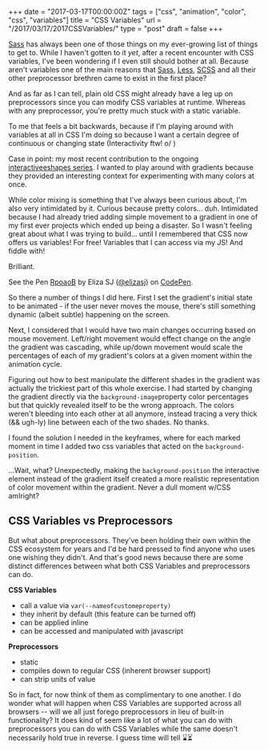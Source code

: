 +++
date = "2017-03-17T00:00:00Z"
tags = ["css", "animation", "color", "css", "variables"]
title = "CSS Variables"
url = "/2017/03/17/2017CSSVariables/"
type = "post"
draft = false
+++

[Sass](http://sass-lang.com/) has always been one of those things on my ever-growing list of things to get to. While I haven't gotten to it _yet_, after a recent encounter with CSS variables, I've been wondering if I even still should bother at all. Because aren't variables one of the main reasons that [Sass](http://sass-lang.com/), [Less](http://lesscss.org/), [SCSS](http://sass-lang.com/documentation/) and all their other preprocessor brethren came to exist in the first place?

And as far as I can tell, plain old CSS might already have a leg up on preprocessors since you can modify CSS variables at runtime. Whereas  with any preprocessor, you're pretty much stuck with a static variable.

To me that feels a bit backwards, because if I'm playing around with variables at all in CSS I'm doing so because I want a certain degree of continuous or changing state (Interactivity ftw! o/ )

Case in point: my most recent contribution to the ongoing [interactiveeshapes series](https://github.com/elizasj/interactiveshapes). I wanted to play around with gradients because they provided an interesting context for experimenting with many colors at once.

While color mixing is something that I've always been curious about, I'm also very intimidated by it.  Curious because pretty colors... duh. Intimidated because I had already tried adding simple movement to a gradient in one of my first ever projects which ended up being a disaster.
So I wasn't feeling great about what I was trying to build... until I remembered that CSS now offers us variables! For free! Variables that I can access via my JS! And fiddle with!

Brilliant.

<p data-height="650" data-theme-id="light" data-slug-hash="RpoaoB" data-default-tab="result" data-user="elizasj" data-embed-version="2" data-pen-title="RpoaoB" class="codepen">See the Pen <a href="http://codepen.io/elizasj/pen/RpoaoB/">RpoaoB</a> by Eliza SJ (<a href="http://codepen.io/elizasj">@elizasj</a>) on <a href="http://codepen.io">CodePen</a>.</p>
<script async src="https://production-assets.codepen.io/assets/embed/ei.js"></script>

So there a number of things I did here.  First I set the gradient's initial state to be animated - if the user never moves the mouse, there's still something dynamic (albeit subtle) happening on the screen.

Next, I considered that I would have two main changes occurring based on mouse movement. Left/right movement would effect change on the angle the gradient was cascading, while up/down movement would scale the percentages of  each of my gradient's colors at a given moment within the animation cycle.

Figuring out how to best manipulate the different shades in the gradient was actually the trickiest part of this whole exercise. I had started by changing the gradient directly via the `background-image`property color percentages but that quickly revealed itself to be the wrong approach. The colors weren't bleeding into each other at all anymore, instead tracing a very thick (&& ugh-ly) line between each of the two shades. No thanks.

I found the solution I needed in the keyframes, where for each marked moment in time I added two css variables that acted on the `background-position`.

...Wait, what? Unexpectedly, making the `background-position` the interactive element instead of the gradient itself created a more realistic representation of color movement within the gradient. Never a dull moment w/CSS amIright?

## CSS Variables vs Preprocessors

But what about preprocessors. They've been holding their own within the CSS ecosystem for years and I'd be hard pressed to find anyone who uses one wishing they didn't. And that's good news because there are some distinct differences between what both CSS Variables and preprocessors can do.

__CSS Variables__
- call a value via `var(--nameofcustomeproperty)`
- they inherit by default (this feature can be turned off)
- can be applied inline
- can be accessed and manipulated with javascript

__Preprocessors__
- static
- compiles down to regular CSS (inherent browser support)
- can strip units of value

So in fact, for now think of them as complimentary to one another. I do wonder what will happen when CSS Variables are supported across all browsers -- will we all just forego preprocessors in lieu of built-in functionality? It  does kind of seem like a lot of what you can do with preprocessors you can do with CSS Variables while the same doesn't necessarily hold true in reverse. I guess time will tell ⌛⏳
